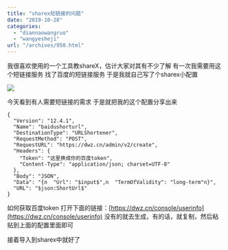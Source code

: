 ```yaml
---
title: "sharex短链接的问题"
date: "2019-10-28"
categories: 
  - "diannaowangruo"
  - "wangyesheji"
url: "/archives/950.html"
---
```


我很喜欢使用的一个工具教shareX，估计大家对其有不少了解 有一次我需要用这个短链接服务 找了百度的短链接服务 于是我就自己写了个sharex小配置

![](http://img.zhoujie218.top/wp-content/uploads/2019/10/f86ba17e055102ad20191028.png)

今天看到有人需要短链接的需求 于是就把我的这个配置分享出来

```
{
  "Version": "12.4.1",
  "Name": "baidushorturl",
  "DestinationType": "URLShortener",
  "RequestMethod": "POST",
  "RequestURL": "https://dwz.cn/admin/v2/create",
  "Headers": {
    "Token": "这里换成你的百度token",
    "Content-Type": "application/json; charset=UTF-8"
  },
  "Body": "JSON",
  "Data": "{n  "Url": "$input$",n  "TermOfValidity": "long-term"n}",
  "URL": "$json:ShortUrl$"
}
```

如何获取百度token 打开下面的链接：[https://dwz.cn/console/userinfo](https://dwz.cn/console/userinfo) 没有的就去生成，有的话，就复制，然后粘贴到上面的配置里面即可

接着导入到sharex中就好了
